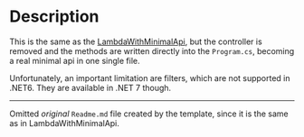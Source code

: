 # Description
This is the same as the [LambdaWithMinimalApi](..\..\LambdaWithMinimalApi), but the controller is removed and the methods are written directly into the ```Program.cs```, becoming a real minimal api in one single file.

Unfortunately, an important limitation are filters, which are not supported in .NET6. They are available in .NET 7 though.

---

Omitted *original* ```Readme.md``` file created by the template, since it is the same as in LambdaWithMinimalApi.